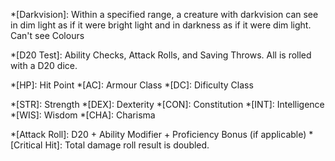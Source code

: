 *[Darkvision]: Within a specified range, a creature with darkvision can see in dim light as if it were bright light and in darkness as if it were dim light. Can't see Colours

*[D20 Test]: Ability Checks, Attack Rolls, and Saving Throws. All is rolled with a D20 dice.

*[HP]: Hit Point
*[AC]: Armour Class
*[DC]: Dificulty Class

*[STR]:	Strength
*[DEX]:	Dexterity
*[CON]:	Constitution
*[INT]:	Intelligence
*[WIS]:	Wisdom
*[CHA]:	Charisma

*[Attack Roll]: D20 + Ability Modifier + Proficiency Bonus (if applicable)
*[Critical Hit]: Total damage roll result is doubled.